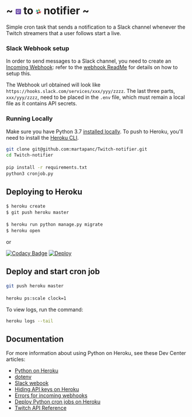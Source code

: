 # ~ <img src="images/twitch.png" width="3%"/> to <img src="images/slack.png" width="3%"/> notifier ~

Simple cron task that sends a notification to a Slack channel whenever the Twitch streamers that a user follows start a live.

### Slack Webhook setup
In order to send messages to a Slack channel, you need to create an [Incoming Webhook](https://api.slack.com/messaging/webhooks): refer to the [webhook ReadMe](Slack-incoming-webhooks.md) for details on how to setup this.

The Webhook url obtained will look like `https://hooks.slack.com/services/xxx/yyy/zzzz`. The last three parts, `xxx/yyy/zzzz`, need to be placed in the `.env` file, which must remain a local file as it contains API secrets.

### Running Locally

Make sure you have Python 3.7 [installed locally](http://install.python-guide.org). To push to Heroku, you'll need to install the [Heroku CLI](https://devcenter.heroku.com/articles/heroku-cli).

```sh
git clone git@github.com:martapanc/Twitch-notifier.git
cd Twitch-notifier

pip install -r requirements.txt
python3 cronjob.py
```

## Deploying to Heroku

```sh
$ heroku create
$ git push heroku master

$ heroku run python manage.py migrate
$ heroku open
```
or

[![Codacy Badge](https://api.codacy.com/project/badge/Grade/6ab92d34d3c341b1952b4417a3992b39)](https://app.codacy.com/manual/martapanc/Twitch-notifier?utm_source=github.com&utm_medium=referral&utm_content=martapanc/Twitch-notifier&utm_campaign=Badge_Grade_Dashboard)
[![Deploy](https://www.herokucdn.com/deploy/button.svg)](https://heroku.com/deploy)

## Deploy and start cron job
```sh
git push heroku master

heroku ps:scale clock=1
```

To view logs, run the command:
```sh
heroku logs --tail
```
## Documentation

For more information about using Python on Heroku, see these Dev Center articles:

-   [Python on Heroku](https://devcenter.heroku.com/categories/python)
-   [dotenv](https://pypi.org/project/python-dotenv/)
-   [Slack webook](https://pypi.org/project/slack-webhook/)
-   [Hiding API keys on Heroku](https://medium.com/better-programming/how-to-hide-your-api-keys-c2b952bc07e6)
-   [Errors for incoming webhooks](https://api.slack.com/changelog/2016-05-17-changes-to-errors-for-incoming-webhooks)
-   [Deploy Python cron jobs on Heroku](https://saqibameen.com/deploy-python-cron-job-scripts-on-heroku/)
-   [Twitch API Reference](https://dev.twitch.tv/docs/api/reference#get-users-follows)



